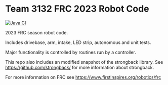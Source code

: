 # Team 3132 FRC 2023 Robot Code

[![Java CI](https://github.com/Team3132/FRC-2023/actions/workflows/gradle.yml/badge.svg)](https://github.com/Team3132/FRC-2023/actions/workflows/gradle.yml)

2023 FRC season robot code.

Includes drivebase, arm, intake, LED strip, autonomous and unit tests.

Major functionality is controlled by routines run by a controller.

This repo also includes an modified snapshot of the strongback library. See <https://github.com/strongback/> for more information about strongback.

For more information on FRC see <https://www.firstinspires.org/robotics/frc>
